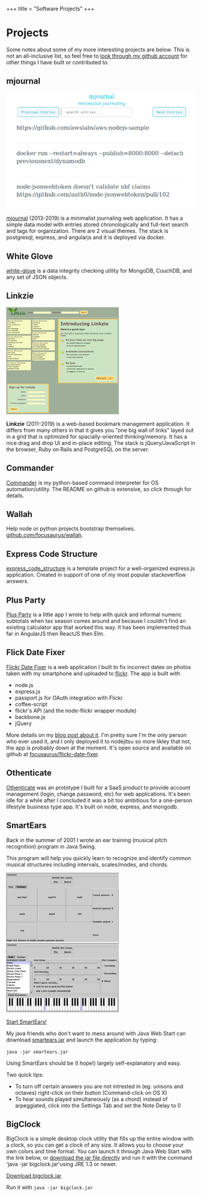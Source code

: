 +++
title = "Software Projects"
+++
# Projects

Some notes about some of my more interesting projects are below. This is not an all-inclusive list, so feel free to [look through my github account](https://github.com/focusaurus) for other things I have built or contributed to.

## mjournal

![mjournal screen shot](./mjournal-screenshot.png)

[mjournal](https://github.com/focusaurus/mjournal) (2013-2019) is a minimalist journaling web application. It has a simple data model with entries stored chronologically and full-text search and tags for organization. There are 2 visual themes. The stack is postgresql, express, and angularjs and it is deployed via docker.

## White Glove

[white-glove](https://github.com/focusaurus/white-glove) is a data integrity checking utility for MongoDB, CouchDB, and any set of JSON objects.

## Linkzie

![linkzie screen shot](./linkzie_screen_shot.png)

**Linkzie** (2011-2019) is a web-based bookmark management application. It differs from many others in that it gives you "one big wall of links" layed out in a grid that is optimized for spacially-oriented thinking/memory. It has a nice drag and drop UI and in-place editing. The stack is jQuery/JavaScript in the browser, Ruby on Rails and PostgreSQL on the server.

## Commander

[Commander](https://github.com/focusaurus/commander) is my python-based command interpreter for OS automation/utility. The README on github is extensive, so click through for details.

## Wallah

Help node or python projects bootstrap themselves. [github.com/focusaurus/wallah](https://github.com/focusaurus/wallah).

## Express Code Structure

[express_code_structure](https://github.com/focusaurus/express_code_structure) is a template project for a well-organized express.js application. Created in support of one of my most popular stackoverflow answers.

## Plus Party

[Plus Party](/plus-party) is a little app I wrote to help with quick and informal numeric subtotals when tax season comes around and because I couldn't find an existing calculator app that worked this way. It has been implemented thus far in AngularJS then ReactJS then Elm.

## Flick Date Fixer

[Flickr Date Fixer](http://flickrdatefixer.jit.su) is a web application I built to fix incorrect dates on photos taken with my smartphone and uploaded to [flickr](http://flickr.com). The app is built with

* node.js
* express.js
* passport.js for OAuth integration with Flickr
* coffee-script
* flickr's API (and the node-flickr wrapper module)
* backbone.js
* jQuery

More details on my [blog post about it](/problog/2013/04/flickr-date-fixer). I'm pretty sure I'm the only person who ever used it, and I only deployed it to nodejitsu so more likley that not, the app is probably down at the moment. It's open source and available on github at [focusaurus/flickr-date-fixer](https://github.com/focusaurus/flickr-date-fixer).

## Othenticate

[Othenticate](http://othenticate.com) was an prototype I built for a SaaS product to provide account management (login, change password, etc) for web applications. It's been idle for a while after I concluded it was a bit too ambitious for a one-person lifestyle business type app. It's built on node, express, and mongodb.

## SmartEars

Back in the summer of 2001 I wrote an ear training (musical pitch recognition) program in Java Swing.

This program
will help you quickly learn to recognize and identify common musical
structures including intervals, scales/modes, and chords.

![SmartEars Advanced Chords Screen Shot](./smartears_screen1.jpg)
![SmartEars Settings Screen](./smartears_settings.jpg)

<a href="/dist/smartears.jnlp">Start SmartEars!</a>

My java friends who don't want to mess around with Java Web Start can
download <a href="/dist/smartears.jar">smartears.jar</a> and launch the
application by typing:

<code>java -jar smartears.jar</code>

Using SmartEars should be (I hope!) largely self-explanatory and easy.

Two quick tips:

* To turn off certain answers you are not intrested in
    (eg. unisons and octaves) right-click on their button (Command-click on OS X)
* To hear sounds played simultaneously (as a chord) instead of arpeggiated,
    click into the Settings Tab and set the Note Delay to 0

## BigClock

BigClock is a simple desktop clock utility that fills up the entire window with a clock, so you can get a clock of any size. It allows you to choose your own colors and time format. You can launch it through Java Web Start with the link below, or [download the jar file directly](/dist/bigclock.jar) and run it with the command 'java -jar bigclock.jar'using JRE 1.3 or newer.

[Download bigclock.jar](/dist/bigclock.jar)

Run it with <code>java -jar bigclock.jar</code>
